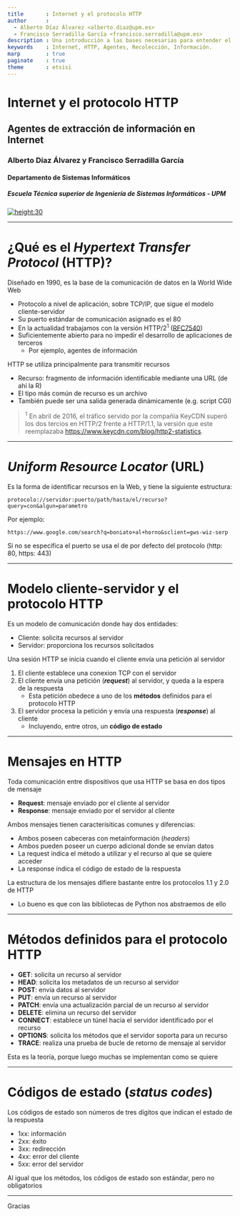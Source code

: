 ```yaml
---
title       : Internet y el protocolo HTTP
author      : 
  - Alberto Díaz Álvarez <alberto.diaz@upm.es>
  - Francisco Serradilla García <francisco.serradilla@upm.es>
description : Una introducción a las bases necesarias para entender el resto del contenido de este módulo.
keywords    : Internet, HTTP, Agentes, Recolección, Información.
marp        : true
paginate    : true
theme       : etsisi
--- 
```

<!-- _class: titlepage -->

# Internet y el protocolo HTTP

## Agentes de extracción de información en Internet

### Alberto Díaz Álvarez y Francisco Serradilla García

#### Departamento de Sistemas Informáticos

##### Escuela Técnica superior de Ingeniería de Sistemas Informáticos - UPM

[![height:30](https://img.shields.io/badge/License-CC%20BY--NC--SA%204.0-informational.svg)](https://creativecommons.org/licenses/by-nc-sa/4.0/)

---

# ¿Qué es el *Hypertext Transfer Protocol* (HTTP)?

Diseñado en 1990, es la base de la comunicación de datos en la World Wide Web

- Protocolo a nivel de aplicación, sobre TCP/IP, que sigue el modelo cliente-servidor
- Su puerto estándar de comunicación asignado es el 80
- En la actualidad trabajamos con la versión HTTP/2<sup>1</sup> ([RFC7540](https://datatracker.ietf.org/doc/html/rfc7540))
- Suficientemente abierto para no impedir el
desarrollo de aplicaciones de terceros
  - Por ejemplo, agentes de información

HTTP se utiliza principalmente para transmitir recursos

- Recurso: fragmento de información identificable mediante una URL (de ahí la R)
- El tipo más común de recurso es un archivo
- También puede ser una salida generada dinámicamente (e.g. script CGI)

> <sup>1</sup> En abril de 2016, el tráfico servido por la compañía KeyCDN superó los dos tercios en HTTP/2 frente a HTTP/1.1, la versión que este reemplazaba <https://www.keycdn.com/blog/http2-statistics>.

---

# <i>Uniform Resource Locator</i> (URL)

Es la forma de identificar recursos en la Web, y tiene la siguiente estructura:

```text
protocolo://servidor:puerto/path/hasta/el/recurso?query=con&algun=parametro
```

Por ejemplo:

```text
https://www.google.com/search?q=boniato+al+horno&sclient=gws-wiz-serp
```

Si no se especifica el puerto se usa el de por defecto del protocolo (http: 80, https: 443)

---

# Modelo cliente-servidor y el protocolo HTTP

Es un modelo de comunicación donde hay dos entidades:

- Cliente: solicita recursos al servidor
- Servidor: proporciona los recursos solicitados

Una sesión HTTP se inicia cuando el cliente envía una petición al servidor

1. El cliente establece una conexion TCP con el servidor
2. El cliente envía una petición (**_request_**) al servidor, y queda a la espera de la respuesta
   - Esta petición obedece a uno de los **métodos** definidos para el protocolo HTTP
3. El servidor procesa la petición y envía una respuesta (**_response_**) al cliente
   - Incluyendo, entre otros, un **código de estado**

---

# Mensajes en HTTP

Toda comunicación entre dispositivos que usa HTTP se basa en dos tipos de mensaje

- **Request**: mensaje enviado por el cliente al servidor
- **Response**: mensaje enviado por el servidor al cliente

Ambos mensajes tienen caracterísiticas comunes y diferencias:

- Ambos poseen cabeceras con metainformación (_headers_)
- Ambos pueden poseer un cuerpo adicional donde se envían datos
- La request indica el método a utilizar y el recurso al que se quiere acceder
- La response indica el código de estado de la respuesta

La estructura de los mensajes difiere bastante entre los protocolos 1.1 y 2.0 de HTTP

- Lo bueno es que con las bibliotecas de Python nos abstraemos de ello

---

# Métodos definidos para el protocolo HTTP

- **GET**: solicita un recurso al servidor
- **HEAD**: solicita los metadatos de un recurso al servidor
- **POST**: envía datos al servidor
- **PUT**: envía un recurso al servidor
- **PATCH**: envía una actualización parcial de un recurso al servidor
- **DELETE**: elimina un recurso del servidor
- **CONNECT**: establece un túnel hacia el servidor identificado por el recurso
- **OPTIONS**: solicita los métodos que el servidor soporta para un recurso
- **TRACE**: realiza una prueba de bucle de retorno de mensaje al servidor

Esta es la teoría, porque luego muchas se implementan como se quiere

---

# Códigos de estado (<i>status codes</i>)

Los códigos de estado son números de tres dígitos que indican el estado de la respuesta

- 1xx: información
- 2xx: éxito
- 3xx: redirección
- 4xx: error del cliente
- 5xx: error del servidor

Al igual que los métodos, los códigos de estado son estándar, pero no obligatorios

---

Gracias<!-- _class: endpage -->
